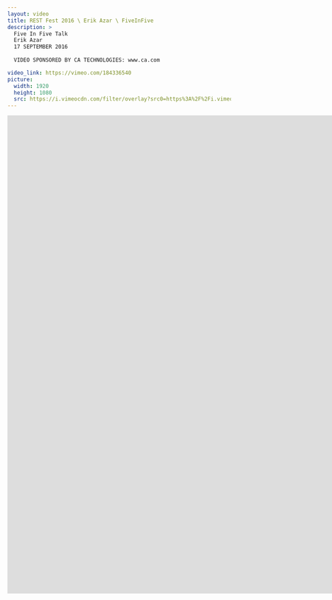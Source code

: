 ```yaml
---
layout: video
title: REST Fest 2016 \ Erik Azar \ FiveInFive
description: >
  Five In Five Talk
  Erik Azar
  17 SEPTEMBER 2016
  
  VIDEO SPONSORED BY CA TECHNOLOGIES: www.ca.com

video_link: https://vimeo.com/184336540
picture:
  width: 1920
  height: 1080
  src: https://i.vimeocdn.com/filter/overlay?src0=https%3A%2F%2Fi.vimeocdn.com%2Fvideo%2F593750040_1920x1080.jpg&src1=http%3A%2F%2Ff.vimeocdn.com%2Fp%2Fimages%2Fcrawler_play.png
---
```

<iframe src="https://player.vimeo.com/video/184336540?title=0&byline=0&portrait=0&badge=0&autopause=0&player_id=0" width="1920" height="1080" frameborder="0" title="REST Fest 2016 \ Erik Azar \ FiveInFive" webkitallowfullscreen mozallowfullscreen allowfullscreen></iframe>